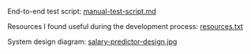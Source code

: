 End-to-end test script: [manual-test-script.md](./manual-test-script.md)

Resources I found useful during the development process: [resources.txt](./resources.txt)

System design diagram: [salary-predictor-design.jpg](./salary-predictor-design-1.jpg)